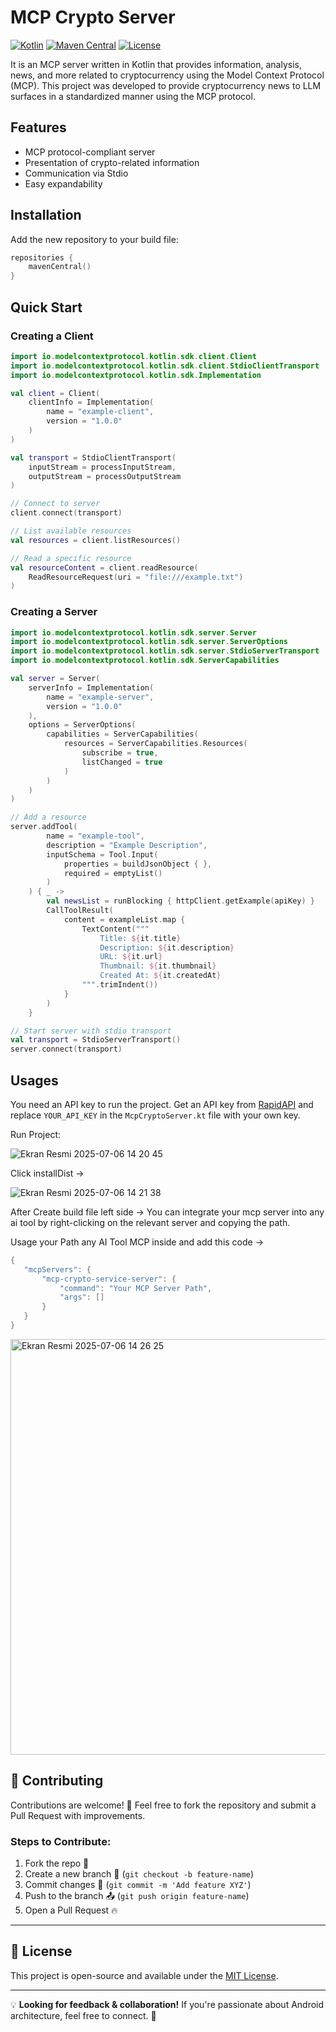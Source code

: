 # MCP Crypto Server
[![Kotlin](https://img.shields.io/badge/Kotlin-blueviolet?logo=kotlin)](https://kotlinlang.org)
[![Maven Central](https://img.shields.io/maven-central/v/io.modelcontextprotocol/kotlin-sdk.svg?label=Maven%20Central)](https://search.maven.org/search?q=g:io.modelcontextprotocol%20a:kotlin-sdk)
[![License](https://img.shields.io/badge/License-MIT-yellow.svg)](LICENSE)

It is an MCP server written in Kotlin that provides information, analysis, news, and more related to cryptocurrency using the Model Context Protocol (MCP). This project was developed to provide cryptocurrency news to LLM surfaces in a standardized manner using the MCP protocol.

## Features
- MCP protocol-compliant server
- Presentation of crypto-related information
- Communication via Stdio
- Easy expandability

## Installation

Add the new repository to your build file:

```kotlin
repositories {
    mavenCentral()
}
```

## Quick Start

### Creating a Client

```kotlin
import io.modelcontextprotocol.kotlin.sdk.client.Client
import io.modelcontextprotocol.kotlin.sdk.client.StdioClientTransport
import io.modelcontextprotocol.kotlin.sdk.Implementation

val client = Client(
    clientInfo = Implementation(
        name = "example-client",
        version = "1.0.0"
    )
)

val transport = StdioClientTransport(
    inputStream = processInputStream,
    outputStream = processOutputStream
)

// Connect to server
client.connect(transport)

// List available resources
val resources = client.listResources()

// Read a specific resource
val resourceContent = client.readResource(
    ReadResourceRequest(uri = "file:///example.txt")
)
```

### Creating a Server

```kotlin
import io.modelcontextprotocol.kotlin.sdk.server.Server
import io.modelcontextprotocol.kotlin.sdk.server.ServerOptions
import io.modelcontextprotocol.kotlin.sdk.server.StdioServerTransport
import io.modelcontextprotocol.kotlin.sdk.ServerCapabilities

val server = Server(
    serverInfo = Implementation(
        name = "example-server",
        version = "1.0.0"
    ),
    options = ServerOptions(
        capabilities = ServerCapabilities(
            resources = ServerCapabilities.Resources(
                subscribe = true,
                listChanged = true
            )
        )
    )
)

// Add a resource
server.addTool(
        name = "example-tool",
        description = "Example Description",
        inputSchema = Tool.Input(
            properties = buildJsonObject { },
            required = emptyList()
        )
    ) { _ ->
        val newsList = runBlocking { httpClient.getExample(apiKey) }
        CallToolResult(
            content = exampleList.map {
                TextContent("""
                    Title: ${it.title}
                    Description: ${it.description}
                    URL: ${it.url}
                    Thumbnail: ${it.thumbnail}
                    Created At: ${it.createdAt}
                """.trimIndent())
            }
        )
    }

// Start server with stdio transport
val transport = StdioServerTransport()
server.connect(transport)
```

## Usages

You need an API key to run the project. Get an API key from [RapidAPI](https://rapidapi.com/) and replace `YOUR_API_KEY` in the `McpCryptoServer.kt` file with your own key.

Run Project:

![Ekran Resmi 2025-07-06 14 20 45](https://github.com/user-attachments/assets/01a7522c-b35c-4474-8b20-81d081496013)

Click installDist ->

![Ekran Resmi 2025-07-06 14 21 38](https://github.com/user-attachments/assets/37f69dc8-cb30-4312-9800-d0848975d0a9)

 After Create build file left side -> You can integrate your mcp server into any ai tool by right-clicking on the relevant server and copying the path.

 Usage your Path any AI Tool MCP inside and add this code ->

 ```kotlin
{
    "mcpServers": {
        "mcp-crypto-service-server": {
            "command": "Your MCP Server Path",
            "args": []
        }
    }
}
```

<img width="665" alt="Ekran Resmi 2025-07-06 14 26 25" src="https://github.com/user-attachments/assets/390fce5f-6545-4867-8484-3887cfbb0e22" />

## 🚀 Contributing

Contributions are welcome! 🎉 Feel free to fork the repository and submit a Pull Request with improvements.

### **Steps to Contribute:**

1. Fork the repo 🍴
2. Create a new branch 🚀 (`git checkout -b feature-name`)
3. Commit changes 🎯 (`git commit -m 'Add feature XYZ'`)
4. Push to the branch 📤 (`git push origin feature-name`)
5. Open a Pull Request 🔥

---

## 📝 License

This project is open-source and available under the [MIT License](LICENSE).

---

💡 **Looking for feedback & collaboration!** If you're passionate about Android architecture, feel free to connect. 🚀
